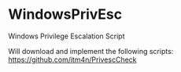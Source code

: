 # WindowsPrivEsc
Windows Privilege Escalation Script

Will download and implement the following scripts:
https://github.com/itm4n/PrivescCheck
